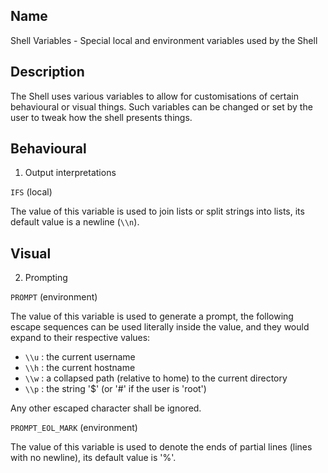 ## Name

Shell Variables - Special local and environment variables used by the Shell

## Description

The Shell uses various variables to allow for customisations of certain behavioural or visual things.
Such variables can be changed or set by the user to tweak how the shell presents things.

## Behavioural

1. Output interpretations

`IFS` (local)

The value of this variable is used to join lists or split strings into lists, its default value is a newline (`\\n`).


## Visual

2. Prompting

`PROMPT` (environment)

The value of this variable is used to generate a prompt, the following escape sequences can be used literally inside the value, and they would expand to their respective values:
- `\\u` : the current username
- `\\h` : the current hostname
- `\\w` : a collapsed path (relative to home) to the current directory
- `\\p` : the string '$' (or '#' if the user is 'root')

Any other escaped character shall be ignored.


`PROMPT_EOL_MARK` (environment)

The value of this variable is used to denote the ends of partial lines (lines with no newline), its default value is '%'.

